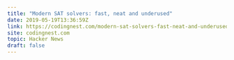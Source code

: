 ```yaml
---
title: "Modern SAT solvers: fast, neat and underused"
date: 2019-05-19T13:36:59Z
link: https://codingnest.com/modern-sat-solvers-fast-neat-and-underused-part-3-of-n/?utm_medium=RSS&utm_source=hune
site: codingnest.com
topic: Hacker News
draft: false
---
```

